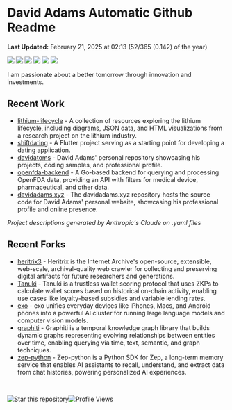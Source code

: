 # David Adams Automatic Github Readme
<p align="left"><b>Last Updated:</b> <!-- LAST_UPDATED:START --> February 21, 2025 at 02:13 (52/365 (0.142) of the year) <!-- LAST_UPDATED:END -->
</p>

<p align="left">
  <img src="https://img.shields.io/badge/Python-3776AB?style=flat&logo=python&logoColor=white" />
  <img src="https://img.shields.io/badge/Go-00ADD8?style=flat&logo=go&logoColor=white" />
  <img src="https://img.shields.io/badge/Rust-000000?style=flat&logo=rust&logoColor=white" />
  <img src="https://img.shields.io/badge/Racket-9F1D20?style=flat&logo=racket&logoColor=white" />
  <img src="https://img.shields.io/badge/React-20232A?style=flat&logo=react&logoColor=61DAFB" />
  <img src="https://img.shields.io/badge/Bash-4EAA25?style=flat&logo=gnu-bash&logoColor=white" />
</p>

I am passionate about a better tomorrow through innovation and investments.

## Recent Work 
<!-- PROJECTS-LIST:START --> 
- [lithium-lifecycle](https://github.com/davidatoms/lithium-lifecycle) - <!-- CLAUDE_DESCRIPTION1_START -->A collection of resources exploring the lithium lifecycle, including diagrams, JSON data, and HTML visualizations from a research project on the lithium industry.<!-- CLAUDE_DESCRIPTION1_END -->
- [shiftdating](https://github.com/davidatoms/shiftdating) - <!-- CLAUDE_DESCRIPTION2_START -->A Flutter project serving as a starting point for developing a dating application.<!-- CLAUDE_DESCRIPTION2_END -->
- [davidatoms](https://github.com/davidatoms/davidatoms) - <!-- CLAUDE_DESCRIPTION3_START -->David Adams' personal repository showcasing his projects, coding samples, and professional profile.<!-- CLAUDE_DESCRIPTION3_END -->
- [openfda-backend](https://github.com/davidatoms/openfda-backend) - <!-- CLAUDE_DESCRIPTION4_START -->A Go-based backend for querying and processing OpenFDA data, providing an API with filters for medical device, pharmaceutical, and other data.<!-- CLAUDE_DESCRIPTION4_END -->
- [davidadams.xyz](https://github.com/davidatoms/davidadams.xyz) - <!-- CLAUDE_DESCRIPTION5_START -->The davidadams.xyz repository hosts the source code for David Adams' personal website, showcasing his professional profile and online presence.<!-- CLAUDE_DESCRIPTION5_END -->
<!-- PROJECTS-LIST:END -->
_Project descriptions generated by Anthropic's Claude on .yaml files_
## Recent Forks
<!-- RECENT_FORKED_REPOS:START --> 
- [heritrix3](https://github.com/davidatoms/heritrix3) - Heritrix is the Internet Archive's open-source, extensible, web-scale, archival-quality web crawler for collecting and preserving digital artifacts for future researchers and generations.
- [Tanuki](https://github.com/davidatoms/Tanuki) - Tanuki is a trustless wallet scoring protocol that uses ZKPs to calculate wallet scores based on historical on-chain activity, enabling use cases like loyalty-based subsidies and variable lending rates.
- [exo](https://github.com/davidatoms/exo) - exo unifies everyday devices like iPhones, Macs, and Android phones into a powerful AI cluster for running large language models and computer vision models.
- [graphiti](https://github.com/davidatoms/graphiti) - Graphiti is a temporal knowledge graph library that builds dynamic graphs representing evolving relationships between entities over time, enabling querying via time, text, semantic, and graph techniques.
- [zep-python](https://github.com/davidatoms/zep-python) - Zep-python is a Python SDK for Zep, a long-term memory service that enables AI assistants to recall, understand, and extract data from chat histories, powering personalized AI experiences.
<!-- RECENT_FORKED_REPOS:END -->
<br>

![Star this repository](https://img.shields.io/badge/Star%20this%20repository-FFDD00?style=flat&logo=github&logoColor=white)![Profile Views](https://komarev.com/ghpvc/?username=davidatoms&style=flat&color=blue&label=Views)
